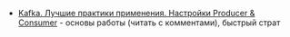 - [Kafka. Лучшие практики применения. Настройки Producer & Consumer](https://habr.com/ru/articles/853652/) - основы работы (читать с комментами), быстрый страт
